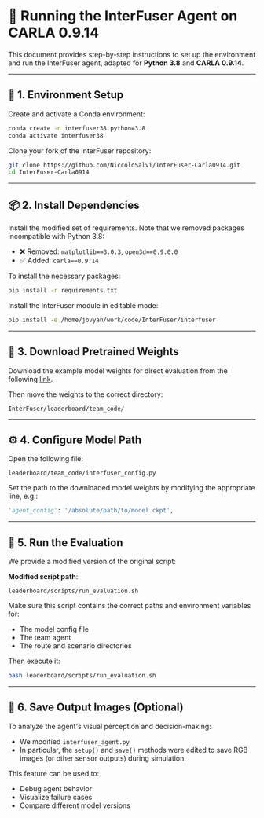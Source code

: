# 🏁 Running the InterFuser Agent on CARLA 0.9.14

This document provides step-by-step instructions to set up the environment and run the InterFuser agent, adapted for **Python 3.8** and **CARLA 0.9.14**.

---

## 🧱 1. Environment Setup

Create and activate a Conda environment:
```bash
conda create -n interfuser38 python=3.8
conda activate interfuser38
````

Clone your fork of the InterFuser repository:

```bash
git clone https://github.com/NiccoloSalvi/InterFuser-Carla0914.git
cd InterFuser-Carla0914
```

---

## 📦 2. Install Dependencies

Install the modified set of requirements. Note that we removed packages incompatible with Python 3.8:

* ❌ Removed: `matplotlib==3.0.3`, `open3d==0.9.0.0`
* ✅ Added: `carla==0.9.14`

To install the necessary packages:

```bash
pip install -r requirements.txt
```

Install the InterFuser module in editable mode:

```bash
pip install -e /home/jovyan/work/code/InterFuser/interfuser
```

---

## 💾 3. Download Pretrained Weights

Download the example model weights for direct evaluation from the following [link](http://43.159.60.142/s/p2CN).

Then move the weights to the correct directory:

```
InterFuser/leaderboard/team_code/
```

---

## ⚙️ 4. Configure Model Path

Open the following file:

```
leaderboard/team_code/interfuser_config.py
```

Set the path to the downloaded model weights by modifying the appropriate line, e.g.:

```python
'agent_config': '/absolute/path/to/model.ckpt',
```

---

## 🚦 5. Run the Evaluation

We provide a modified version of the original script:

**Modified script path**:

```
leaderboard/scripts/run_evaluation.sh
```

Make sure this script contains the correct paths and environment variables for:

* The model config file
* The team agent
* The route and scenario directories

Then execute it:

```bash
bash leaderboard/scripts/run_evaluation.sh
```

---

## 📸 6. Save Output Images (Optional)

To analyze the agent's visual perception and decision-making:
* We modified `interfuser_agent.py`
* In particular, the `setup()` and `save()` methods were edited to save RGB images (or other sensor outputs) during simulation.

This feature can be used to:
* Debug agent behavior
* Visualize failure cases
* Compare different model versions

